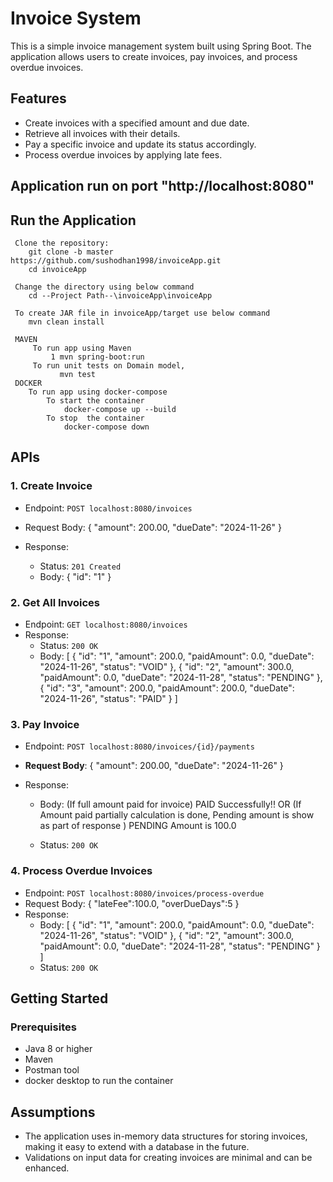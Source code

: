 # Invoice System

This is a simple invoice management system built using Spring Boot. The application allows users to create invoices, pay invoices, and process overdue invoices.

## Features

- Create invoices with a specified amount and due date.
- Retrieve all invoices with their details.
- Pay a specific invoice and update its status accordingly.
- Process overdue invoices by applying late fees.


## Application run on port "http://localhost:8080"

## Run the Application

     Clone the repository:
        git clone -b master https://github.com/sushodhan1998/invoiceApp.git
        cd invoiceApp

     Change the directory using below command
        cd --Project Path--\invoiceApp\invoiceApp

     To create JAR file in invoiceApp/target use below command
        mvn clean install

     MAVEN
         To run app using Maven
             1 mvn spring-boot:run
         To run unit tests on Domain model,
               mvn test
     DOCKER
        To run app using docker-compose
            To start the container
                docker-compose up --build
            To stop  the container
                docker-compose down

## APIs

### 1. Create Invoice

- Endpoint: `POST localhost:8080/invoices`
- Request Body:
  {
  "amount": 200.00,
  "dueDate": "2024-11-26"
  }

- Response:
  - Status: `201 Created`
  - Body:
  {
      "id": "1"
  }

### 2. Get All Invoices

- Endpoint: `GET localhost:8080/invoices`
- Response:
  - Status: `200 OK`
  - Body:
  [
      {
          "id": "1",
          "amount": 200.0,
          "paidAmount": 0.0,
          "dueDate": "2024-11-26",
          "status": "VOID"
      },
      {
          "id": "2",
          "amount": 300.0,
          "paidAmount": 0.0,
          "dueDate": "2024-11-28",
          "status": "PENDING"
      },
      {
          "id": "3",
          "amount": 200.0,
          "paidAmount": 200.0,
          "dueDate": "2024-11-26",
          "status": "PAID"
      }
  ]


### 3. Pay Invoice

- Endpoint: `POST localhost:8080/invoices/{id}/payments`
- **Request Body**:
  {
  "amount": 200.00,
  "dueDate": "2024-11-26"
  }

- Response:
    - Body:
    (If full amount paid for invoice)
                     PAID Successfully!!
                            OR
    (If Amount paid partially calculation is done, Pending amount is show as part of response )
                    PENDING Amount is  100.0

  - Status: `200 OK`

### 4. Process Overdue Invoices

- Endpoint: `POST localhost:8080/invoices/process-overdue`
- Request Body:
  {
      "lateFee":100.0,
      "overDueDays":5
  }
- Response:
  - Body:
    [
        {
            "id": "1",
            "amount": 200.0,
            "paidAmount": 0.0,
            "dueDate": "2024-11-26",
            "status": "VOID"
        },
        {
            "id": "2",
            "amount": 300.0,
            "paidAmount": 0.0,
            "dueDate": "2024-11-28",
            "status": "PENDING"
        }
    ]
  - Status: `200 OK`

## Getting Started

### Prerequisites

- Java 8 or higher
- Maven
- Postman tool
- docker desktop to run the container

## Assumptions

- The application uses in-memory data structures for storing invoices, making it easy to extend with a database in the future.
- Validations on input data for creating invoices are minimal and can be enhanced.
